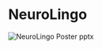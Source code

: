 # NeuroLingo

![NeuroLingo Poster pptx](https://github.com/user-attachments/assets/9382bb49-efcc-40e7-8eae-bde62f4f2581)
